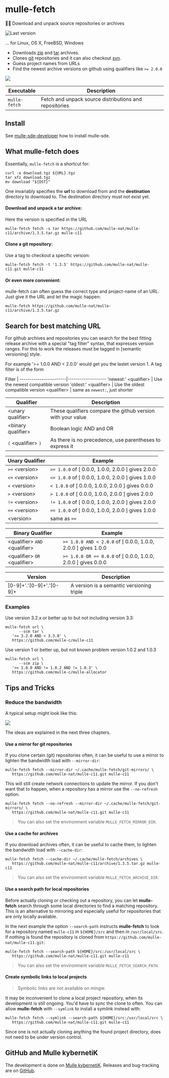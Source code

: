 # mulle-fetch

🏃🏿 Download and unpack source repositories or archives

![Last version](https://img.shields.io/github/tag/mulle-sde/mulle-fetch.svg)

... for Linux, OS X, FreeBSD, Windows

* Downloads [zip](http://eab.abime.net/showthread.php?t=5025) and [tar](http://www.grumpynerd.com/?p=132) archives.
* Clones [git](//enux.pl/article/en/2014-01-21/why-git-sucks) repositories and it can also checkout [svn](//andreasjacobsen.com/2008/10/26/subversion-sucks-get-over-it/).
* Guess project names from URLs
* Find the newest archive versions on github using qualifiers like `>= 2.0.0`

![](dox/mulle-fetch-overview.png)


Executable          | Description
--------------------|--------------------------------
`mulle-fetch`       | Fetch and unpack source distributions and repositories


## Install

See [mulle-sde-developer](//github.com/mulle-sde/mulle-sde-developer) how
to install mulle-sde.


## What mulle-fetch does

Essentially, `mulle-fetch` is a shortcut for:

```
curl -o download.tgz ${URL}.tgz
tar xfz download.tgz
mv download "${DST}"
```

One invariably specifies the **url** to download from and the **destination**
directory to download to. The destination directory must not exist yet.



#### Download and unpack a tar archive:

Here the version is specified in the URL

```
mulle-fetch fetch -s tar https://github.com/mulle-nat/mulle-c11/archive/1.3.5.tar.gz mulle-c11
```


#### Clone a git repository:

Use a tag to checkout a specific version:

```
mulle-fetch fetch -t '1.3.5' https://github.com/mulle-nat/mulle-c11.git mulle-c11
```

#### Or even more convenient:

mulle-fetch can often guess the correct type and project-name of an URL. Just
give it the URL and let the magic happen:

```
mulle-fetch https://github.com/mulle-nat/mulle-c11/archive/1.3.5.tar.gz
```


## Search for best matching URL

For github archives and repositories you can search for the best fitting
release archive with a special "tag filter" syntax, that expresses version
ranges. For this to work the releases must be tagged in [semantic versioning]
style.

For example '>= 1.0.0 AND < 2.0.0' would get you the lastet version 1. A tag
filter is of the form

Filter                 |
-----------------------|-------------------
'newest:' &lt;qualifier&gt; | Use the newest compatible version
'oldest:' &lt;qualifier&gt; | Use the oldest compatible version
&lt;qualifier&gt;           | same as `newest:`, just shorter


Qualifier                 | Description
--------------------------|-----------------------
&lt;unary qualifier&gt;   | These qualifiers compare the github version with your value
&lt;binary qualifier&gt;  | Boolean logic AND and OR
`(` &lt;qualifier&gt; `)` | As there is no precedence, use parentheses to express it


Unary Qualifier      | Example
---------------------|-------------
`>=` &lt;version&gt; | `>= 1.0.0`  of [ 0.0.0, 1.0.0, 2.0.0 ] gives 2.0.0
`<=` &lt;version&gt; | `<= 1.0.0`  of [ 0.0.0, 1.0.0, 2.0.0 ] gives 1.0.0
`<`  &lt;version&gt; | `< 1.0.0`   of [ 0.0.0, 1.0.0, 2.0.0 ] gives 0.0.0
`>`  &lt;version&gt; | `> 1.0.0`   of [ 0.0.0, 1.0.0, 2.0.0 ] gives 2.0.0
`!=` &lt;version&gt; | `!= 1.0.0`  of [ 0.0.0, 1.0.0, 2.0.0 ] gives 2.0.0
`==`  &lt;version&gt;| `== 1.0.0`  of [ 0.0.0, 1.0.0, 2.0.0 ] gives 1.0.0
&lt;version&gt;      | same as `==`


Binary Qualifier                          | Example
------------------------------------------|-----------------
&lt;qualifier&gt; `AND` &lt;qualifier&gt; | `>= 1.0.0 AND < 2.0.0`  of [ 0.0.0, 1.0.0, 2.0.0 ] gives 1.0.0
&lt;qualifier&gt; `OR` &lt;qualifier&gt;  | `>= 1.0.0 OR == 0.0.0` of [ 0.0.0, 1.0.0, 2.0.0 ] gives 0.0.0


Version                  | Description
-------------------------|-------------------------------------------
[0-9]+'.'[0-9]+'.'[0-9]+ | A version is a semantic versioning triple


### Examples

Use version 3.2.x or better up to but not including version 3.3:

```
mulle-fetch url \
      --scm tar \
   '>= 3.2.0 AND < 3.3.0' \
   https://github.com/mulle-c/mulle-c11
```

Use version 1 or better up, but not known problem version 1.0.2 and 1.0.3


```
mulle-fetch url \
      --scm zip \
   '>= 1.0.0 AND != 1.0.2 AND != 1.0.3' \
   https://github.com/mulle-c/mulle-allocator
```


## Tips and Tricks


### Reduce the bandwidth

A typical setup might look like this:

![](dox/mulle-fetch-fs.png)

The ideas are explained in the next three chapters.

#### Use a mirror for git repositories

If you clone certain (git) repositories often, it can be useful to use a mirror
to lighten the bandwidth load with `--mirror-dir`:

```
mulle-fetch fetch --mirror-dir ~/.cache/mulle-fetch/git-mirrors/ \
   https://github.com/mulle-nat/mulle-c11.git mulle-c11
```

This will still create network connections to update the mirror. If you don't
want that to happen, when a repository has a mirror use the `--no-refresh`
option.

```
mulle-fetch fetch --no-refresh --mirror-dir ~/.cache/mulle-fetch/git-mirrors/ \
   https://github.com/mulle-nat/mulle-c11.git mulle-c11
```

> You can also set the environment variable `MULLE_FETCH_MIRROR_DIR`.

#### Use a cache for archives

If you download archives often, it can be useful to cache them, to lighten the
bandwidth load with `--cache-dir`:

```
mulle-fetch fetch --cache-dir ~/.cache/mulle-fetch/archives \
   https://github.com/mulle-nat/mulle-c11/archive/1.3.5.tar.gz mulle-c11
```

> You can also set the environment variable `MULLE_FETCH_ARCHIVE_DIR`.


#### Use a search path for local repositories

Before actually cloning or checking out a repository, you can let
**mulle-fetch** search through some local directories to find a matching
repository. This is an alternative to mirroring and especially useful for
repositories that are only locally available.

In the next example the option `--search-path` instructs **mulle-fetch** to
look for a repository named `mulle-c11` in `${HOME}/src` and
then in `/usr/local/src`. If nothing is found the repository is cloned from
`https://github.com/mulle-nat/mulle-c11.git`:

```
mulle-fetch fetch --search-path ${HOME}/src:/usr/local/src \
   https://github.com/mulle-nat/mulle-c11.git mulle-c11
```

> You can also set the environment variable `MULLE_FETCH_SEARCH_PATH`.

#### Create symbolic links to local projects

> Symbolic links are not available on mingw.

It may be inconvenient to clone a local project repository, when its
development is still ongoing. You'd have to sync the clone to often.
You can allow **mulle-fetch** with `--symlink` to install a symlink instead with:

```
mulle-fetch fetch --symlink --search-path ${HOME}/src:/usr/local/src \
   https://github.com/mulle-nat/mulle-c11.git mulle-c11
```

Since one is not actually cloning anything the found project directory, does
not need to be under version control.


## GitHub and Mulle kybernetiK

The development is done on [Mulle kybernetiK](https://www.mulle-kybernetik.com/software/git/mulle-fetch/master). Releases and bug-tracking are on [GitHub](https://github.com/{{PUBLISHER}}/mulle-fetch).


